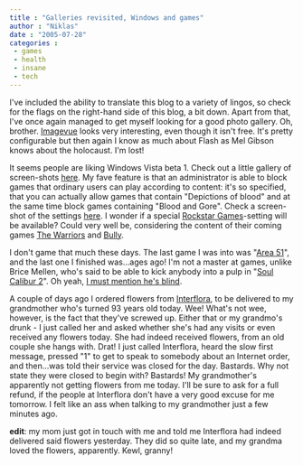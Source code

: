 ```yaml
---
title : "Galleries revisited, Windows and games"
author : "Niklas"
date : "2005-07-28"
categories : 
 - games
 - health
 - insane
 - tech
---
```


I've included the ability to translate this blog to a variety of lingos, so check for the flags on the right-hand side of this blog, a bit down. Apart from that, I've once again managed to get myself looking for a good photo gallery. Oh, brother. [Imagevue](http://www.imagevuex.com) looks very interesting, even though it isn't free. It's pretty configurable but then again I know as much about Flash as Mel Gibson knows about the holocaust. I'm lost!

It seems people are liking Windows Vista beta 1. Check out a little gallery of screen-shots [here](http://www.pcmag.com/slideshow/0,1206,pg=0&s=26945&a=156757,00.asp). My fave feature is that an administrator is able to block games that ordinary users can play according to content: it's so specified, that you can actually allow games that contain "Depictions of blood" and at the same time block games containing "Blood and Gore". Check a screen-shot of the settings [here](http://common.ziffdavisinternet.com/util_get_image/10/0,1425,sz=1&i=102836,00.jpg). I wonder if a special [Rockstar Games](http://www.rockstargames.com)\-setting will be available? Could very well be, considering the content of their coming games [The Warriors](http://www.rockstargames.com/thewarriors) and [Bully](http://www.rockstargames.com/bully).

I don't game that much these days. The last game I was into was "[Area 51](http://www.gamerankings.com/htmlpages2/562075.asp)", and the last one I finished was...ages ago! I'm not a master at games, unlike Brice Mellen, who's said to be able to kick anybody into a pulp in "[Soul Calibur 2](http://www.gamerankings.com/htmlpages2/471044.asp)". Oh yeah, [I must mention he's blind](http://news.yahoo.com/news?tmpl=story&u=/ap/20050727/ap_on_hi_te/games_blind_gamer_1).

A couple of days ago I ordered flowers from [Interflora](http://www.interflora.se), to be delivered to my grandmother who's turned 93 years old today. Wee! What's not wee, however, is the fact that they've screwed up. Either that or my grandmo's drunk - I just called her and asked whether she's had any visits or even received any flowers today. She had indeed received flowers, from an old couple she hangs with. Drat! I just called Interflora, heard the slow first message, pressed "1" to get to speak to somebody about an Internet order, and then...was told their service was closed for the day. Bastards. Why not state they were closed to begin with? Bastards! My grandmother's apparently not getting flowers from me today. I'll be sure to ask for a full refund, if the people at Interflora don't have a very good excuse for me tomorrow. I felt like an ass when talking to my grandmother just a few minutes ago.

**edit**: my mom just got in touch with me and told me Interflora had indeed delivered said flowers yesterday. They did so quite late, and my grandma loved the flowers, apparently. Kewl, granny!
